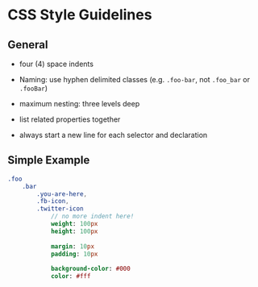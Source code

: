 # CSS Style Guidelines

## General

* four (4) space indents

* Naming: use hyphen delimited classes (e.g. `.foo-bar`, not `.foo_bar` or `.fooBar`)

* maximum nesting: three levels deep

* list related properties together

* always start a new line for each selector and declaration

## Simple Example
```sass
.foo
    .bar
        .you-are-here,
        .fb-icon,
        .twitter-icon
            // no more indent here!
            weight: 100px
            height: 100px
            
            margin: 10px
            padding: 10px
            
            background-color: #000
            color: #fff
```



